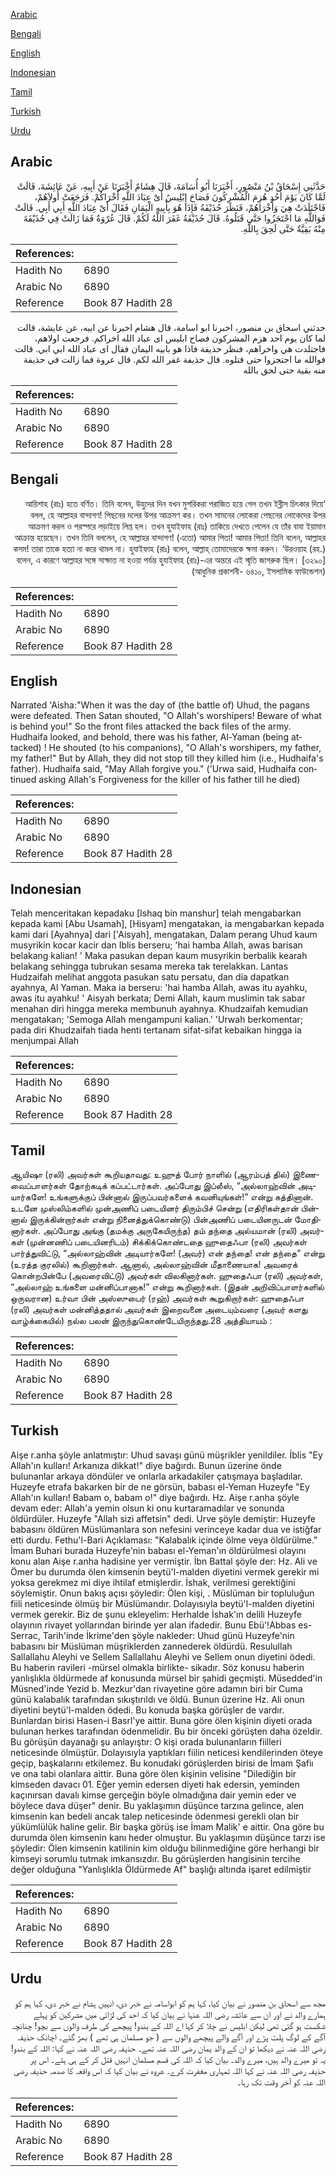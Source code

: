 [Arabic](#arabic)

[Bengali](#bengali)

[English](#english)

[Indonesian](#indonesian)

[Tamil](#tamil)

[Turkish](#turkish)

[Urdu](#urdu)

## Arabic


<div dir="rtl" lang="ar" style={{fontSize:'larger',backgroundColor:'#f8f9fa',padding:20}}>
حَدَّثَنِي إِسْحَاقُ بْنُ مَنْصُورٍ، أَخْبَرَنَا أَبُو أُسَامَةَ، قَالَ هِشَامٌ أَخْبَرَنَا عَنْ أَبِيهِ، عَنْ عَائِشَةَ، قَالَتْ لَمَّا كَانَ يَوْمَ أُحُدٍ هُزِمَ الْمُشْرِكُونَ فَصَاحَ إِبْلِيسُ أَىْ عِبَادَ اللَّهِ أُخْرَاكُمْ‏.‏ فَرَجَعَتْ أُولاَهُمْ، فَاجْتَلَدَتْ هِيَ وَأُخْرَاهُمْ، فَنَظَرَ حُذَيْفَةُ فَإِذَا هُوَ بِأَبِيهِ الْيَمَانِ فَقَالَ أَىْ عِبَادَ اللَّهِ أَبِي أَبِي‏.‏ قَالَتْ فَوَاللَّهِ مَا احْتَجَزُوا حَتَّى قَتَلُوهُ‏.‏ قَالَ حُذَيْفَةُ غَفَرَ اللَّهُ لَكُمْ‏.‏ قَالَ عُرْوَةُ فَمَا زَالَتْ فِي حُذَيْفَةَ مِنْهُ بَقِيَّةٌ حَتَّى لَحِقَ بِاللَّهِ‏.‏
</div>
<div style={{backgroundColor:'#f8f9fa',padding:20, marginBottom: 10}}><table> <thead> <tr> <th>References:</th> <th></th> </tr> </thead> <tbody><tr><td>Hadith No</td><td>6890</td></tr><tr><td>Arabic No</td><td>6890</td></tr><tr><td>Reference</td><td>Book 87 Hadith 28</td></tr></tbody></table></div>


<div dir="rtl" lang="ar" style={{fontSize:'larger',backgroundColor:'#f8f9fa',padding:20}}>
حدثني اسحاق بن منصور، اخبرنا ابو اسامة، قال هشام اخبرنا عن ابيه، عن عايشة، قالت لما كان يوم احد هزم المشركون فصاح ابليس اى عباد الله اخراكم. فرجعت اولاهم، فاجتلدت هي واخراهم، فنظر حذيفة فاذا هو بابيه اليمان فقال اى عباد الله ابي ابي. قالت فوالله ما احتجزوا حتى قتلوه. قال حذيفة غفر الله لكم. قال عروة فما زالت في حذيفة منه بقية حتى لحق بالله
</div>
<div style={{backgroundColor:'#f8f9fa',padding:20, marginBottom: 10}}><table> <thead> <tr> <th>References:</th> <th></th> </tr> </thead> <tbody><tr><td>Hadith No</td><td>6890</td></tr><tr><td>Arabic No</td><td>6890</td></tr><tr><td>Reference</td><td>Book 87 Hadith 28</td></tr></tbody></table></div>

## Bengali


<div dir="rtl" lang="bn" style={{fontSize:'larger',backgroundColor:'#f8f9fa',padding:20}}>
‘আয়িশাহ (রাঃ) হতে বর্ণিত। তিনি বলেন, উহুদের দিন যখন মুশরিকরা পরাজিত হয়ে গেল তখন ইব্লীস চিৎকার দিয়ে বলল, হে আল্লাহর বান্দাগণ! পিছনের দলের উপর আক্রমণ কর। তখন সামনের লোকেরা পেছনের লোকেদের উপর আক্রমণ করল ও পরস্পরে লড়াইয়ে লিপ্ত হল। তখন হুযাইফাহ (রাঃ) তাকিয়ে দেখতে পেলেন যে তাঁর বাবা ইয়ামান আক্রান্ত হয়েছেন। তখন তিনি বললেন, হে আল্লাহর বান্দাগণ! (এতো) আমার পিতা! আমার পিতা! তিনি বলেন, আল্লাহর কসম! তারা তাকে হত্যা না করে থামল না। হুযাইফাহ (রাঃ) বলেন, আল্লাহ্ তোমাদেরকে ক্ষমা করুন। ‘উরওয়াহ (রহ.) বলেন, এ কারণে আল্লাহর সঙ্গে সাক্ষাত না হওয়া পর্যন্ত হুযাইফাহ (রাঃ)-এর অন্তরে এই স্মৃতি জাগরুক ছিল। [৩২৯০] (আধুনিক প্রকাশনী- ৬৪১০, ইসলামিক ফাউন্ডেশন)
</div>
<div style={{backgroundColor:'#f8f9fa',padding:20, marginBottom: 10}}><table> <thead> <tr> <th>References:</th> <th></th> </tr> </thead> <tbody><tr><td>Hadith No</td><td>6890</td></tr><tr><td>Arabic No</td><td>6890</td></tr><tr><td>Reference</td><td>Book 87 Hadith 28</td></tr></tbody></table></div>

## English


<div dir="ltr" lang="en" style={{fontSize:'larger',backgroundColor:'#f8f9fa',padding:20}}>
Narrated 'Aisha:"When it was the day of (the battle of) Uhud, the pagans were defeated. Then Satan shouted, "O Allah's worshipers! Beware of what is behind you!" So the front files attacked the back files of the army. Hudhaifa looked, and behold, there was his father, Al-Yaman (being attacked) ! He shouted (to his companions), "O Allah's worshipers, my father, my father!" But by Allah, they did not stop till they killed him (i.e., Hudhaifa's father). Hudhaifa said, "May Allah forgive you." ('Urwa said, Hudhaifa continued asking Allah's Forgiveness for the killer of his father till he died)
</div>
<div style={{backgroundColor:'#f8f9fa',padding:20, marginBottom: 10}}><table> <thead> <tr> <th>References:</th> <th></th> </tr> </thead> <tbody><tr><td>Hadith No</td><td>6890</td></tr><tr><td>Arabic No</td><td>6890</td></tr><tr><td>Reference</td><td>Book 87 Hadith 28</td></tr></tbody></table></div>

## Indonesian


<div dir="ltr" lang="id" style={{fontSize:'larger',backgroundColor:'#f8f9fa',padding:20}}>
Telah menceritakan kepadaku [Ishaq bin manshur] telah mengabarkan kepada kami [Abu Usamah], [Hisyam] mengatakan, ia mengabarkan kepada kami dari [Ayahnya] dari ['Aisyah], mengatakan, Dalam perang Uhud kaum musyrikin kocar kacir dan Iblis berseru; 'hai hamba Allah, awas barisan belakang kalian! ' Maka pasukan depan kaum musyrikin berbalik kearah belakang sehingga tubrukan sesama mereka tak terelakkan. Lantas Hudzaifah melihat anggota pasukan satu persatu, dan dia dapatkan ayahnya, Al Yaman. Maka ia berseru: 'hai hamba Allah, awas itu ayahku, awas itu ayahku! ' Aisyah berkata; Demi Allah, kaum muslimin tak sabar menahan diri hingga mereka membunuh ayahnya. Khudzaifah kemudian mengatakan; 'Semoga Allah mengampuni kalian.' 'Urwah berkomentar; pada diri Khudzaifah tiada henti tertanam sifat-sifat kebaikan hingga ia menjumpai Allah
</div>
<div style={{backgroundColor:'#f8f9fa',padding:20, marginBottom: 10}}><table> <thead> <tr> <th>References:</th> <th></th> </tr> </thead> <tbody><tr><td>Hadith No</td><td>6890</td></tr><tr><td>Arabic No</td><td>6890</td></tr><tr><td>Reference</td><td>Book 87 Hadith 28</td></tr></tbody></table></div>

## Tamil


<div dir="ltr" lang="ta" style={{fontSize:'larger',backgroundColor:'#f8f9fa',padding:20}}>
ஆயிஷா (ரலி) அவர்கள் கூறியதாவது: உஹுத் போர் நாளில் (ஆரம்பத் தில்) இணைவைப்பாளர்கள் தோற்கடிக் கப்பட்டார்கள். அப்போது இப்லீஸ், “அல்லாஹ்வின் அடியார்களே! உங்களுக்குப் பின்னால் இருப்பவர்களைக் கவனியுங்கள்!” என்று கத்தினான். உடனே முஸ்லிம்களில் முன்அணிப் படையினர் திரும்பிச் சென்று (எதிரிகள்தான் பின்னால் இருக்கின்றார்கள் என்று நினைத்துக்கொண்டு) பின்அணிப் படையினருடன் மோதினார்கள். அப்போது அங்கு (தமக்கு அருகேயிருந்த) தம் தந்தை அல்யமான் (ரலி) அவர்கள் (முன்னணிப் படையினரிடம்) சிக்கிக்கொண்டதை ஹுதைஃபா (ரலி) அவர்கள் பார்த்துவிட்டு, “அல்லாஹ்வின் அடியார்களே! (அவர்) என் தந்தை! என் தந்தை” என்று (உரத்த குரலில்) கூறினார்கள். ஆனால், அல்லாஹ்வின் மீதாணையாக! அவரைக் கொன்றபின்பே (அவரைவிட்டு) அவர்கள் விலகினார்கள். ஹுதைஃபா (ரலி) அவர்கள், “அல்லாஹ் உங்களை மன்னிப்பானாக!” என்று கூறினார்கள். (இதன் அறிவிப்பாளர்களில் ஒருவரான) உர்வா பின் அஸ்ஸுபைர் (ரஹ்) அவர்கள் கூறுகிறார்கள்: ஹுதைஃபா (ரலி) அவர்கள் மன்னித்ததால் அவர்கள் இறைவனை அடையும்வரை (அவர் களது வாழ்க்கையில்) நல்ல பலன் இருந்துகொண்டேயிருந்தது.28 அத்தியாயம் :
</div>
<div style={{backgroundColor:'#f8f9fa',padding:20, marginBottom: 10}}><table> <thead> <tr> <th>References:</th> <th></th> </tr> </thead> <tbody><tr><td>Hadith No</td><td>6890</td></tr><tr><td>Arabic No</td><td>6890</td></tr><tr><td>Reference</td><td>Book 87 Hadith 28</td></tr></tbody></table></div>

## Turkish


<div dir="ltr" lang="tr" style={{fontSize:'larger',backgroundColor:'#f8f9fa',padding:20}}>
Aişe r.anha şöyle anlatmıştır: Uhud savaşı günü müşrikler yenildiler. İblis "Ey Allah'ın kulları! Arkanıza dikkat!" diye bağırdı. Bunun üzerine önde bulunanlar arkaya döndüler ve onlarla arkadakiler çatışmaya başladılar. Huzeyfe etrafa bakarken bir de ne görsün, babası el-Yeman Huzeyfe "Ey Allah'ın kulları! Babam o, babam o!" diye bağırdı. Hz. Aişe r.anha şöyle devam eder: Allah'a yemin olsun ki onu kurtaramadılar ve sonunda öldürdüler. Huzeyfe "Allah sizi affetsin" dedi. Urve şöyle demiştir: Huzeyfe babasını öldüren Müslümanlara son nefesini verinceye kadar dua ve istiğfar etti durdu. Fethu'l-Bari Açıklaması: "Kalabalık içinde ölme veya öldürülme." İmam Buhari burada Huzeyfe'nin babası el-Yeman'ın öldürülmesi olayını konu alan Aişe r.anha hadisine yer vermiştir. İbn Battal şöyle der: Hz. Ali ve Ömer bu durumda ölen kimsenin beytü'l-malden diyetini vermek gerekir mi yoksa gerekmez mi diye ihtilaf etmişlerdir. İshak, verilmesi gerektiğini söylemiştir. Onun bakış açısı şöyledir: Ölen kişi, . Müslüman bir topluluğun fiili neticesinde ölmüş bir Müslümandır. Dolayısıyla beytü'l-malden diyetini vermek gerekir. Biz de şunu ekleyelim: Herhalde İshak'ın delili Huzeyfe olayının rivayet yollarından birinde yer alan ifadedir. Bunu Ebü'!Abbas es-Serrac, Tarih'inde İkrime'den şöyle nakleder: Uhud günü Huzeyfe'nin babasını bir Müslüman müşriklerden zannederek öldürdü. Resulullah Sallallahu Aleyhi ve Sellem Sallallahu Aleyhi ve Sellem onun diyetini ödedi. Bu haberin ravileri -mürsel olmakla birlikte- sikadır. Söz konusu haberin yanlışlıkla öldürmede af konusunda mürsel bir şahidi geçmişti. Müsedded'in Müsned'inde Yezid b. Mezkur'dan rivayetine göre adamın biri bir Cuma günü kalabalık tarafından sıkıştırıldı ve öldü. Bunun üzerine Hz. Ali onun diyetini beytü'l-malden ödedi. Bu konuda başka görüşler de vardır. Bunlardan birisi Hasen-i Basrl'ye aittir. Buna göre ölen kişinin diyeti orada bulunan herkes tarafından ödenmelidir. Bu bir önceki görüşten daha özeldir. Bu görüşün dayanağı şu anlayıştır: O kişi orada bulunanların fiilleri neticesinde ölmüştür. Dolayısıyla yaptıkları fiilin neticesi kendilerinden öteye geçip, başkalarını etkilemez. Bu konudaki görüşlerden birisi de İmam Şafiı ve ona tabi olanlara aittir. Buna göre ölen kişinin velisine "Dilediğin bir kimseden davacı 01. Eğer yemin edersen diyeti hak edersin, yeminden kaçınırsan davalı kimse gerçeğin böyle olmadığına dair yemin eder ve böylece dava düşer" denir. Bu yaklaşımın düşünce tarzına gelince, alen kimsenin kan bedeli ancak talep neticesinde ödenmesi gerekli olan bir yükümlülük haline gelir. Bir başka görüş ise İmam Malik' e aittir. Ona göre bu durumda ölen kimsenin kanı heder olmuştur. Bu yaklaşımın düşünce tarzı ise şöyledir: Ölen kimsenin katilinin kim olduğu bilinmediğine göre herhangi bir kimseyi sorumlu tutmak imkansızdır. Bu görüşlerden hangisinin tercihe değer olduğuna "Yanlışlıkla Öldürmede Af" başlığı altında işaret edilmiştir
</div>
<div style={{backgroundColor:'#f8f9fa',padding:20, marginBottom: 10}}><table> <thead> <tr> <th>References:</th> <th></th> </tr> </thead> <tbody><tr><td>Hadith No</td><td>6890</td></tr><tr><td>Arabic No</td><td>6890</td></tr><tr><td>Reference</td><td>Book 87 Hadith 28</td></tr></tbody></table></div>

## Urdu


<div dir="rtl" lang="ur" style={{fontSize:'larger',backgroundColor:'#f8f9fa',padding:20}}>
مجھ سے اسحاق بن منصور نے بیان کیا، کہا ہم کو ابواسامہ نے خبر دی، انہیں ہشام نے خبر دی، کہا ہم کو ہمارے والد نے اور ان سے عائشہ رضی اللہ عنہا نے بیان کیا کہ احد کی لڑائی میں مشرکین کو پہلے شکست ہو گئی تھی لیکن ابلیس نے چلا کر کہا اے اللہ کے بندو! پیچھے کی طرف والوں سے بچو! چنانچہ آگے کے لوگ پلٹ پڑے اور آگے والے پیچھے والوں سے ( جو مسلمان ہی تھے ) بھڑ گئے۔ اچانک حذیفہ رضی اللہ عنہ نے دیکھا تو ان کے والد یمان رضی اللہ عنہ تھے۔ حذیفہ رضی اللہ عنہ نے کہا: اللہ کے بندو! یہ تو میرے والد ہیں، میرے والد۔ بیان کیا کہ اللہ کی قسم مسلمان انہیں قتل کر کے ہی ہٹے۔ اس پر حذیفہ رضی اللہ عنہ نے کہا اللہ تمہاری مغفرت کرے۔ عروہ نے بیان کیا کہ اس واقعہ کا صدمہ حذیفہ رضی اللہ عنہ کو آخر وقت تک رہا۔
</div>
<div style={{backgroundColor:'#f8f9fa',padding:20, marginBottom: 10}}><table> <thead> <tr> <th>References:</th> <th></th> </tr> </thead> <tbody><tr><td>Hadith No</td><td>6890</td></tr><tr><td>Arabic No</td><td>6890</td></tr><tr><td>Reference</td><td>Book 87 Hadith 28</td></tr></tbody></table></div>